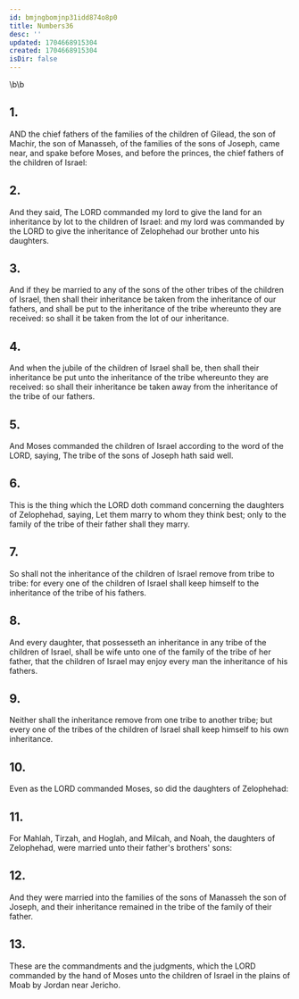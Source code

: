```yaml
---
id: bmjngbomjnp31idd874o8p0
title: Numbers36
desc: ''
updated: 1704668915304
created: 1704668915304
isDir: false
---
```

\b\b
## 1.
AND the chief fathers of the families of the children of Gilead, the son of Machir, the son of Manasseh, of the families of the sons of Joseph, came near, and spake before Moses, and before the princes, the chief fathers of the children of Israel:
## 2.
And they said, The LORD commanded my lord to give the land for an inheritance by lot to the children of Israel: and my lord was commanded by the LORD to give the inheritance of Zelophehad our brother unto his daughters.
## 3.
And if they be married to any of the sons of the other tribes of the children of Israel, then shall their inheritance be taken from the inheritance of our fathers, and shall be put to the inheritance of the tribe whereunto they are received: so shall it be taken from the lot of our inheritance.
## 4.
And when the jubile of the children of Israel shall be, then shall their inheritance be put unto the inheritance of the tribe whereunto they are received: so shall their inheritance be taken away from the inheritance of the tribe of our fathers.
## 5.
And Moses commanded the children of Israel according to the word of the LORD, saying, The tribe of the sons of Joseph hath said well.
## 6.
This is the thing which the LORD doth command concerning the daughters of Zelophehad, saying, Let them marry to whom they think best; only to the family of the tribe of their father shall they marry.
## 7.
So shall not the inheritance of the children of Israel remove from tribe to tribe: for every one of the children of Israel shall keep himself to the inheritance of the tribe of his fathers.
## 8.
And every daughter, that possesseth an inheritance in any tribe of the children of Israel, shall be wife unto one of the family of the tribe of her father, that the children of Israel may enjoy every man the inheritance of his fathers.
## 9.
Neither shall the inheritance remove from one tribe to another tribe; but every one of the tribes of the children of Israel shall keep himself to his own inheritance.
## 10.
Even as the LORD commanded Moses, so did the daughters of Zelophehad:
## 11.
For Mahlah, Tirzah, and Hoglah, and Milcah, and Noah, the daughters of Zelophehad, were married unto their father's brothers' sons:
## 12.
And they were married into the families of the sons of Manasseh the son of Joseph, and their inheritance remained in the tribe of the family of their father.
## 13.
These are the commandments and the judgments, which the LORD commanded by the hand of Moses unto the children of Israel in the plains of Moab by Jordan near Jericho.
